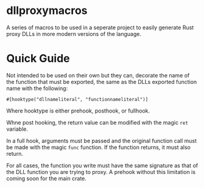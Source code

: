 # dllproxymacros

A series of macros to be used in a seperate project to easily generate Rust proxy DLLs in more modern versions of the language.

# Quick Guide

Not intended to be used on their own but they can, decorate the name of the function that must be exported, the same as the DLLs exported function name with the following:

`#[hooktype("dllnameliteral", "functionnameliteral")]`

Where hooktype is either prehook, posthook, or fullhook.

Whne post hooking, the return value can be modified with the magic `ret` variable.

In a full hook, arguments must be passed and the original function call must be made with the magic `func` function.
If the function returns, it must also return.

For all cases, the function you write must have the same signature as that of the DLL function you are trying to proxy. A prehook without this limitation is coming soon for the main crate.